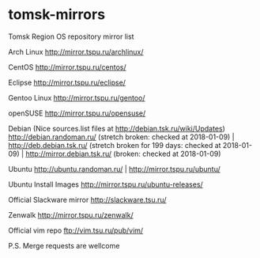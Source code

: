 # tomsk-mirrors
Tomsk Region OS repository mirror list

Arch Linux http://mirror.tspu.ru/archlinux/

CentOS http://mirror.tspu.ru/centos/

Eclipse http://mirror.tspu.ru/eclipse/

Gentoo Linux http://mirror.tspu.ru/gentoo/

openSUSE http://mirror.tspu.ru/opensuse/

Debian (Nice sources.list files at http://debian.tsk.ru/wiki/Updates) http://debian.randoman.ru/ (stretch broken: checked at 2018-01-09) | http://deb.debian.tsk.ru/ (stretch broken for 199 days: checked at 2018-01-09) | http://mirror.debian.tsk.ru/ (broken: checked at 2018-01-09)

Ubuntu http://ubuntu.randoman.ru/ | http://mirror.tspu.ru/ubuntu/

Ubuntu Install Images http://mirror.tspu.ru/ubuntu-releases/

Official Slackware mirror http://slackware.tsu.ru/

Zenwalk http://mirror.tspu.ru/zenwalk/

Official vim repo ftp://vim.tsu.ru/pub/vim/

P.S. Merge requests are wellcome
